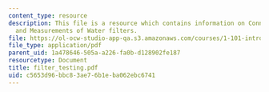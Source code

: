 ```yaml
---
content_type: resource
description: This file is a resource which contains information on Connection, Testing
  and Measurements of Water filters.
file: https://ol-ocw-studio-app-qa.s3.amazonaws.com/courses/1-101-introduction-to-civil-and-environmental-engineering-design-i-fall-2006/c5653d96bbc83ae76b1eba062ebc6741_filter_testing.pdf
file_type: application/pdf
parent_uid: 1a478646-505a-a226-fa0b-d128902fe187
resourcetype: Document
title: filter_testing.pdf
uid: c5653d96-bbc8-3ae7-6b1e-ba062ebc6741
---
```

